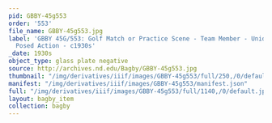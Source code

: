 ```yaml
---
pid: GBBY-45g553
order: '553'
file_name: GBBY-45g553.jpg
label: 'GBBY 45G/553: Golf Match or Practice Scene - Team Member - Unidentified -
  Posed Action - c1930s'
_date: 1930s
object_type: glass plate negative
source: http://archives.nd.edu/Bagby/GBBY-45g553.jpg
thumbnail: "/img/derivatives/iiif/images/GBBY-45g553/full/250,/0/default.jpg"
manifest: "/img/derivatives/iiif/images/GBBY-45g553/manifest.json"
full: "/img/derivatives/iiif/images/GBBY-45g553/full/1140,/0/default.jpg"
layout: bagby_item
collection: bagby
---
```

